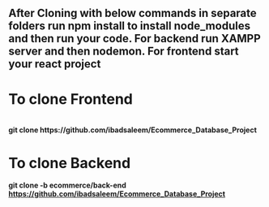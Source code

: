 ## After Cloning with below commands in separate folders run <b> npm install </b> to install node_modules and then run your code. For backend run XAMPP server and then nodemon. For frontend start your react project
# To clone Frontend 

<br/>
<b> git clone https://github.com/ibadsaleem/Ecommerce_Database_Project </b>
 
<br/>

# To clone Backend

<b> git clone -b ecommerce/back-end https://github.com/ibadsaleem/Ecommerce_Database_Project </b>

